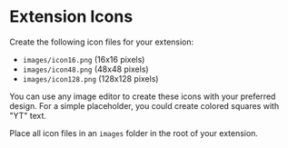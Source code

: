 # Extension Icons

Create the following icon files for your extension:

- `images/icon16.png` (16x16 pixels)
- `images/icon48.png` (48x48 pixels)
- `images/icon128.png` (128x128 pixels)

You can use any image editor to create these icons with your preferred design.
For a simple placeholder, you could create colored squares with "YT" text.

Place all icon files in an `images` folder in the root of your extension.